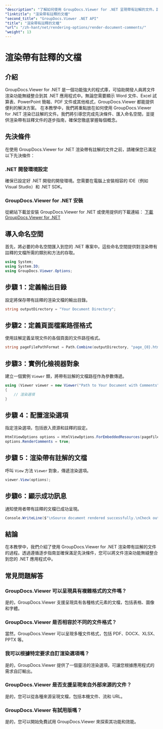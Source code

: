 ```yaml
---
"description": "了解如何使用 GroupDocs.Viewer for .NET 呈現帶有註解的文件。請按照我們的逐步指南進行操作，以實現無縫整合。"
"linktitle": "渲染帶有註釋的文檔"
"second_title": "GroupDocs.Viewer .NET API"
"title": "渲染帶有註釋的文檔"
"url": "/zh-hant/net/rendering-options/render-document-comments/"
"weight": 13
---
```


# 渲染帶有註釋的文檔

## 介紹
GroupDocs.Viewer for .NET 是一個功能強大的程式庫，可協助開發人員將文件渲染功能無縫整合到其 .NET 應用程式中。無論您需要顯示 Word 文件、Excel 試算表、PowerPoint 簡報、PDF 文件或其他格式，GroupDocs.Viewer 都能提供便利的解決方案。
在本教學中，我們將重點放在如何使用 GroupDocs.Viewer for .NET 渲染已註解的文件。我們將引導您完成先決條件、匯入命名空間，並提供渲染帶有註釋文件的逐步指南，確保您徹底掌握每個概念。
## 先決條件
在使用 GroupDocs.Viewer for .NET 渲染帶有註解的文件之前，請確保您已滿足以下先決條件：
### .NET 開發環境設定
確保已設定好 .NET 開發的開發環境。您需要在電腦上安裝相容的 IDE（例如 Visual Studio）和 .NET SDK。
### GroupDocs.Viewer for .NET 安裝
從網站下載並安裝 GroupDocs.Viewer for .NET 或使用提供的下載連結：
[下載 GroupDocs.Viewer for .NET](https://releases.groupdocs.com/viewer/net/)

## 導入命名空間
首先，將必要的命名空間匯入到您的 .NET 專案中。這些命名空間提供對渲染帶有註釋的文檔所需的類別和方法的存取。
```csharp
using System;
using System.IO;
using GroupDocs.Viewer.Options;
```

## 步驟 1：定義輸出目錄
設定將保存帶有註釋的渲染文檔的輸出目錄。
```csharp
string outputDirectory = "Your Document Directory";
```
## 步驟2：定義頁面檔案路徑格式
使用註解定義呈現文件的各個頁面的文件路徑格式。
```csharp
string pageFilePathFormat = Path.Combine(outputDirectory, "page_{0}.html");
```
## 步驟3：實例化檢視器對象
建立一個實例 `Viewer` 類，將帶有註解的文檔路徑作為參數傳遞。
```csharp
using (Viewer viewer = new Viewer("Path to Your Document with Comments"))
{
    // 渲染選項
}
```
## 步驟 4：配置渲染選項
指定渲染選項，包括嵌入資源和註釋的設定。
```csharp
HtmlViewOptions options = HtmlViewOptions.ForEmbeddedResources(pageFilePathFormat);
options.RenderComments = true;
```
## 步驟 5：渲染帶有註解的文檔
呼叫 `View` 方法 `Viewer` 對象，傳遞渲染選項。
```csharp
viewer.View(options);
```
## 步驟6：顯示成功訊息
通知使用者帶有註釋的文檔已成功呈現。
```csharp
Console.WriteLine($"\nSource document rendered successfully.\nCheck output in {outputDirectory}.");
```

## 結論
在本教學中，我們介紹了使用 GroupDocs.Viewer for .NET 渲染帶有註解的文件的過程。透過遵循逐步指南並確保滿足先決條件，您可以將文件渲染功能無縫整合到您的 .NET 應用程式中。
## 常見問題解答
### GroupDocs.Viewer 可以呈現具有複雜格式的文件嗎？
是的，GroupDocs.Viewer 支援呈現具有各種格式元素的文檔，包括表格、圖像和字體。
### GroupDocs.Viewer 是否相容於不同的文件格式？
當然，GroupDocs.Viewer 可以呈現多種文件格式，包括 PDF、DOCX、XLSX、PPTX 等。
### 我可以根據特定要求自訂渲染選項嗎？
是的，GroupDocs.Viewer 提供了一個靈活的渲染選項，可讓您根據應用程式的需求自訂輸出。
### GroupDocs.Viewer 是否支援呈現來自外部來源的文件？
是的，您可以從各種來源呈現文檔，包括本機文件、流和 URL。
### GroupDocs.Viewer 有試用版嗎？
是的，您可以開始免費試用 GroupDocs.Viewer 來探索其功能和效能。